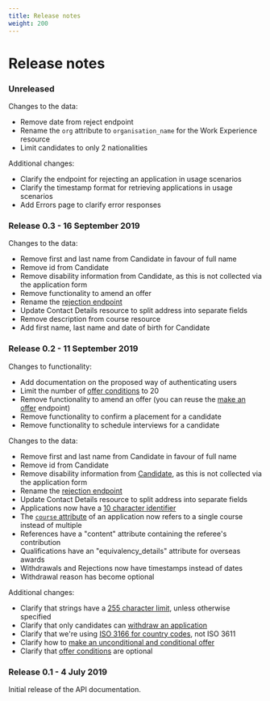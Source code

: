 ```yaml
---
title: Release notes
weight: 200
---
```


# Release notes

### Unreleased

Changes to the data:

- Remove date from reject endpoint
- Rename the `org` attribute to `organisation_name` for the Work Experience resource
- Limit candidates to only 2 nationalities

Additional changes:

- Clarify the endpoint for rejecting an application in usage scenarios
- Clarify the timestamp format for retrieving applications in usage scenarios
- Add Errors page to clarify error responses

### Release 0.3 - 16 September 2019

Changes to the data:
- Remove first and last name from Candidate in favour of full name
- Remove id from Candidate
- Remove disability information from Candidate, as this is not collected via the application form
- Remove functionality to amend an offer
- Rename the [rejection endpoint](/reject-an-application)
- Update Contact Details resource to split address into separate fields
- Remove description from course resource
- Add first name, last name and date of birth for Candidate

### Release 0.2 - 11 September 2019

Changes to functionality:

- Add documentation on the proposed way of authenticating users
- Limit the number of [offer conditions](/make-an-offer/#attributes) to 20
- Remove functionality to amend an offer (you can reuse the [make an offer](/make-an-offer/) endpoint)
- Remove functionality to confirm a placement for a candidate
- Remove functionality to schedule interviews for a candidate

Changes to the data:

- Remove first and last name from Candidate in favour of full name
- Remove id from Candidate
- Remove disability information from [Candidate](/resources-and-their-attributes/#candidate), as this is not collected via the application form
- Rename the [rejection endpoint](/reject-an-application)
- Update Contact Details resource to split address into separate fields
- Applications now have a [10 character identifier](/resources-and-their-attributes/#application)
- The [`course` attribute](/retrieve-a-single-application) of an application now refers to a single course instead of multiple
- References have a "content" attribute containing the referee's contribution
- Qualifications have an "equivalency_details" attribute for overseas awards
- Withdrawals and Rejections now have timestamps instead of dates
- Withdrawal reason has become optional

Additional changes:

- Clarify that strings have a [255 character limit](/resources-and-their-attributes/#strings), unless otherwise specified
- Clarify that only candidates can [withdraw an application](/resources-and-their-attributes/#withdrawal)
- Clarify that we're using [ISO 3166 for country codes](/#codes-and-reference-data), not ISO 3611
- Clarify how to [make an unconditional and conditional offer](/make-an-offer)
- Clarify that [offer conditions](/make-an-offer/#attributes) are optional

### Release 0.1 - 4 July 2019

Initial release of the API documentation.
